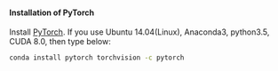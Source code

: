 #### Installation of PyTorch

Install [PyTorch](http://pytorch.org/).
If you use Ubuntu 14.04(Linux), Anaconda3, python3.5, CUDA 8.0, then type below:
```bash
conda install pytorch torchvision -c pytorch
```
